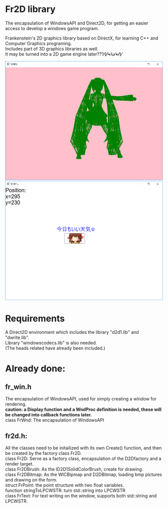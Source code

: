 # Fr2D library    
The encapsulation of WindowsAPI and Direct2D, for getting an easier access to develop a windows game program.   

Frankenstein's 2D graphics library based on DirectX, for learning C++ and Computer Graphics programing.   
Includes part of 3D graphics libraries as well.   
It may be turned into a 2D game engine later???⁄(⁄⁄•⁄ω⁄•⁄⁄)⁄    

![miku.png](https://raw.githubusercontent.com/salty-Frankenstein/Fr2D/master/examples/miku.png)    
![好天气.png](https://raw.githubusercontent.com/salty-Frankenstein/Fr2D/master/examples/好天气.png)    

# Requirements
A Direct2D environment which includes the library "d2d1.lib" and "dwrite.lib".    
Library "windowscodecs.lib" is also needed.  
(The heads related have already been included.)  

# Already done:    
## fr_win.h    
The encapsulation of WindowsAPI, used for simply creating a window for rendering.    
**caution: a Display function and a WndProc definition is needed, these will be changed into callback functions later.**     
class FrWnd: The encapsulation of WindowsAPI     

## fr2d.h:    
All the classes need to be initailized with its own Create() function, and then be created by the factory class Fr2D.     
class Fr2D: Serve as a factory class, encapsulation of the D2Dfactory and a render target.     
class Fr2DBrush: As the ID2D1SolidColorBrush, create for drawing.     
class Fr2DBitmap: As the WICBipmap and D2DBitmap, loading bmp pictures and drawing on the form.     
struct FrPoint: the point structure with two float variables.    
function stringToLPCWSTR: turn std::string into LPCWSTR    
class FrText: For text writing on the window, supports both std::string and LPCWSTR.    
